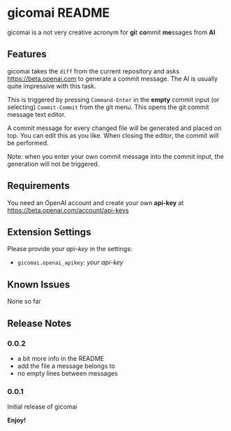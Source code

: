 # gicomai README

gicomai is a not very creative acronym for **gi**t **co**mmit **me**ssages from **AI**

## Features

gicomai takes the `diff` from the current repository and asks https://beta.openai.com to generate a commit message. The AI is usually quite impressive with this task.

 This is triggered by pressing `Command-Enter` in the **empty** commit input (or selecting) `Commit-Commit` from the git menu. This opens the git commit message text editor. 
 
A commit message for every changed file will be generated and placed on top. You can edit this as you like. When closing the editor, the commit will be performed. 

Note: when you enter your own commit message into the commit input, the generation will not be triggered.

## Requirements

You need an OpenAI account and create your own **api-key** at https://beta.openai.com/account/api-keys

## Extension Settings

Please provide your _api-key_ in the settings:

* `gicomai.openai_apikey`: _your api-key_

## Known Issues

None so far

## Release Notes

### 0.0.2

 - a bit more info in the README
 - add the file a message belongs to
 - no empty lines between messages

### 0.0.1

Initial release of gicomai


**Enjoy!**
